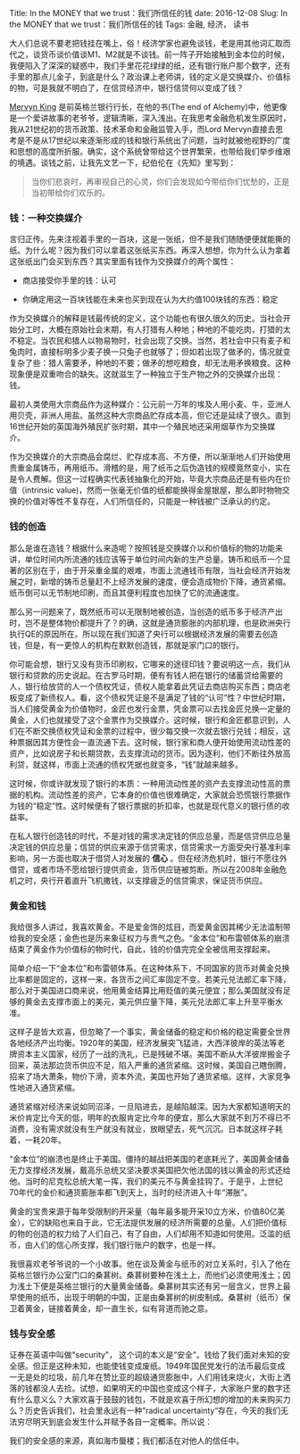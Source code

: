 Title: In the MONEY that we trust：我们所信任的钱
date: 2016-12-08
Slug: In the MONEY that we trust：我们所信任的钱
Tags: 金融, 经济， 读书



大人们总说不要老把钱挂在嘴上，俗！经济学家也避免谈钱，老是用其他词汇取而代之，谈货币谈价值谈M1、M2就是不谈钱。前一阵子开始接触到金本位的时候，我便陷入了深深的疑惑中，我们手里花花绿绿的纸，还有银行账户那个数字，还有手里的那点儿金子，到底是什么？政治课上老师讲，钱的定义是交换媒介、价值标的物，可是我就不明白了，在信贷经济中，银行信贷何以变成了钱？



[Mervyn King](https://en.wikipedia.org/wiki/Mervyn_King,_Baron_King_of_Lothbury) 是前英格兰银行行长，在他的书(The end of Alchemy)中，他更像是一个爱讲故事的老爷爷，逻辑清晰，深入浅出。在我思考金融危机发生原因时，我从21世纪初的货币政策、技术革命和金融监管入手，而Lord Mervyn直接去思考是不是从17世纪以来逐渐形成的钱和银行系统出了问题，当时就被他视野的广度和思想的高度所折服。确实，这个系统曾带给这个世界繁荣，也带给我们举步维艰的境遇。谈钱之前，让我先文艺一下，纪伯伦在《先知》里写到：

>当你们悲哀时，再审视自己的心灵，你们会发现如今带给你们忧愁的，正是当初带给你们欢乐的。



### 钱：一种交换媒介

言归正传。先来注视着手里的一百块，这是一张纸，但不是我们随随便便就能撕的纸。为什么呢？因为我们可以拿着这张纸买东西。再深入想想，你为什么认为拿着这张纸出门会买到东西？其实里面有钱作为交换媒介的两个属性：

* 商店接受你手里的钱：认可

* 你确定用这一百块钱能在未来也买到现在认为大约值100块钱的东西：稳定



作为交换媒介的解释是钱最传统的定义，这个功能也有很久很久的历史。当社会开始分工时，大概在原始社会末期，有人打猎有人种地；种地的不能吃肉，打猎的太不稳定。当农民和猎人以物易物时，社会出现了交换。当然，若社会中只有麦子和兔肉时，直接标明多少麦子换一只兔子也就够了；但如若出现了做矛的，情况就变复杂了些：猎人需要矛，种地的不要；做矛的想吃粮食，却无法用矛换粮食。这种现象便是双重吻合的缺失。这就滋生了一种独立于生产物之外的交换媒介出现：钱。



最初人类使用大宗商品作为这种媒介：公元前一万年的埃及人用小麦、牛，亚洲人用贝壳，非洲人用盐。虽然这种大宗商品贮存成本高，但它还是延续了很久。直到16世纪开始的英国海外殖民扩张时期，其中一个殖民地还采用烟草作为交换媒介。



作为交换媒介的大宗商品会腐烂、贮存成本高、不方便，所以渐渐地人们开始使用贵重金属铸币，再用纸币。滑稽的是，用了纸币之后伪造钱的规模竟然变小，实在是令人费解。但这一过程确实代表钱抽象化的开始，毕竟大宗商品还是有些内在价值（intrinsic value)，然而一张毫无价值的纸都能换得金屋银屋，那么即时物物交换的价值对等性不复存在，人们所信任的，只能是一种钱被广泛承认的约定。



### 钱的创造

那么是谁在造钱？根据什么来造呢？按照钱是交换媒介以和价值标的物的功能来讲，单位时间内所流通的钱应该等于单位时间内新的生产总量。铸币和纸币一个显著的区别在于，由于开采重金属的艰难，市面上流通钱币有限，当社会经济开始发展之时，新增的铸币总量赶不上经济发展的速度，便会造成物价下降，通货紧缩。纸币倒可以无节制地印刷，而且其便利程度也加快了它的流通速度。



那么另一问题来了，既然纸币可以无限制地被创造，当创造的纸币多于经济产出时，岂不是整体物价都提升了？的确，这就是通货膨胀的内部机理，也是欧洲央行执行QE的原因所在。所以现在我们知道了央行可以根据经济发展的需要去创造钱，但是，有一更惊人的机构在默默创造钱，那就是家门口的银行。



你可能会想，银行又没有货币印刷权，它哪来的途径印钱？要说明这一点，我们从银行和贷款的历史说起。在古罗马时期，便有有钱人把在银行的储蓄贷给需要的人，银行给放贷的人一个债权凭证，债权人能拿着此凭证去商店购买东西；商店老板变成了新债权人。看，这个债权凭证是不是满足了钱的“认可”性？中世纪时期，当人们接受黄金为价值物时，金匠也发行金票，凭金票可以去找金匠兑换一定量的黄金，人们也就接受了这个金票作为交换媒介。这时候，银行和金匠都意识到，人们在不断交换债权凭证和金票的过程中，很少每交换一次就去银行兑钱；相反，这种票据因其方便性会一直流通下去。这时候，银行家和商人便开始使用流动性差的资产，比如说房子和长期贷款，去支撑流动的货币。因为逐利，他们不断往外放高利贷，就这样，市面上流通的债权凭据也就变多，“钱”就越来越多。



这时候，你或许就发现了银行的本质：一种用流动性差的资产去支撑流动性高的票据的机构。流动性差的资产，它本身的价值也很难确定，大家就会恐慌银行票据作为钱的“稳定”性。这时候便有了银行票据的折扣率，也就是现代意义的银行债的收益率。



在私人银行创造钱的时代，不是对钱的需求决定钱的供应总量，而是信贷供应总量决定钱的供应总量；信贷的供应来源于信贷需求，信贷需求一方面受央行基准利率影响，另一方面也取决于借贷人对发展的 __信心__ 。但在经济危机时，银行不愿往外借贷，或者市场不愿给银行提供资金，货币供应链被剪断。所以在2008年金融危机之时，央行开着直升飞机撒钱，以支撑疲乏的信贷需求，保证货币供应。



### 黄金和钱

我给很多人讲过，我喜欢黄金。不是爱金饰的炫目，而爱黄金因其稀少无法滥制带给我的安全感；金色也是历来象征权力与贵气之色。“金本位”和布雷顿体系的崩溃结束了黄金作为价值标的物时代，自此，钱的价值完完全全被信用支撑起来。



简单介绍一下“金本位”和布雷顿体系。在这种体系下，不同国家的货币对黄金兑换比率都是固定的，这样一来，各货币之间汇率固定不变。若美元兑法郎汇率下降，那么对于美国进口商来说，他用黄金结算比用贬值的美元便宜；那么美国就没有足够的黄金去支撑市面上的美元，美元供应量下降，美元兑法郎汇率上升至平衡水准。



这样子是皆大欢喜，但忽略了一个事实，黄金储备的稳定和价格的稳定需要全世界各地经济产出均衡。1920年的美国，经济发展突飞猛进，大西洋彼岸的英法等老牌资本主义国家，经历了一战的洗礼，已是残破不堪。美国不断从大洋彼岸搬金子回来，英法那边货币供应不足，陷入严重的通货紧缩。这时候，美国自己瞎倒腾，招来了场大萧条，物价下滑，资本外流，美国也开始了通货紧缩。这样，大家竞争性地进入通货紧缩。



通货紧缩对经济来说如同沼泽，一旦陷进去，是越陷越深。因为大家都知道明天的米价肯定比今天的低，明年的衣服肯定比今年的便宜，那么大家就不到万不得已不消费，没有需求就没有生产就没有就业，放眼望去，死气沉沉。日本就这样子耗着，一耗20年。



“金本位”的崩溃也是终止于美国。僵持的越战把美国的老底耗光了，美国黄金储备无力支撑经济发展，戴高乐总统又坚决要求美国把欠他法国的钱以黄金的形式还给他。当时的尼克松总统大笔一挥，我们的美元不与黄金挂钩了。于是乎，上世纪70年代的金价和通货膨胀率都飞到天上，当时的经济进入十年“滞胀”。



黄金的宝贵来源于每年受限制的开采量（每年最多能开采10立方米，价值80亿美金），它的缺陷也来自于此，它无法提供发展的经济所需要的总量。人们把价值标的物的创造的权力给了人们自己，有了自由，人们却用不知道如何使用。泛滥的纸币，由人们的信心所支撑，我们银行账户的数字，也是一样。



我很喜欢老爷爷说的一个小故事。他在谈及黄金与纸币的对立关系时，引入了他在英格兰银行办公室门口的桑葚树。桑葚树要种在浅土上，而他们必须使用浅土；因为浅土下便是英格兰银行的大量黄金储备。桑葚树其实还有另一层含义，世界上最早使用的纸币，出现于明朝的中国，正是由桑葚树的树皮制成。桑葚树（纸币）保卫着黄金，链接着黄金，却一直生长，似有背道而驰之意。



### 钱与安全感

证券在英语中叫做"security"， 这个词的本义是“安全"。钱给了我们面对未知的安全感。但正是这种未知，也能使钱变成废纸。1949年国民党发行的法币最后变成一无是处的垃圾，前几年在赞比亚的超级通货膨胀中，人们用钱来烧火，大街上洒落的钱都没人去捡。试想，如果明天的中国也变成这个样子，大家账户里的数字还有什么意义么？大家欢喜于鼓鼓的钱包，不就是欢喜于所幻想的增加的未来购买力么？历史告诉我们，社会里永远有一种”radical uncertainty“存在，今天的我们无法穷尽明天到底会发生什么并赋予各自一定概率。所以说：



我们的安全感的来源，真如海市蜃楼；我们都活在对他人的信任中。

